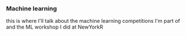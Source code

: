 ### Machine learning
this is where I'll talk about the machine learning competitions I'm part of and the ML workshop I did at NewYorkR

